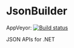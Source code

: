 # JsonBuilder
AppVeyor: [![Build status](https://ci.appveyor.com/api/projects/status/vvt7xurho6fkyhch?svg=true)](https://ci.appveyor.com/project/hishamco/jsonbuilder)

JSON APIs for .NET
